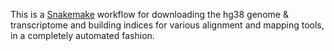 This is a [Snakemake][1] workflow for downloading the hg38 genome &
transcriptome and building indices for various alignment and mapping
tools, in a completely automated fashion.

[1]: https://bitbucket.org/snakemake/snakemake/wiki/Home
